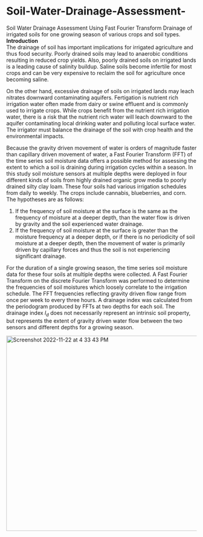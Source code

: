 # Soil-Water-Drainage-Assessment-
Soil Water Drainage Assessment Using Fast Fourier Transform Drainage of irrigated soils for one growing season of various crops and soil types.  
**Introduction**<br />
The drainage of soil has important implications for irrigated agriculture and thus food security.  Poorly drained soils may lead to anaerobic conditions resulting in reduced crop yields. Also, poorly drained soils on irrigated lands is a leading cause of salinity buildup. Saline soils become infertile for most crops and can be very expensive to reclaim the soil for agriculture once becoming saline. <br />

On the other hand, excessive drainage of soils on irrigated lands may leach nitrates downward contaminating aquifers. Fertigation is nutrient rich irrigation water often made from dairy or swine effluent and is commonly used to irrigate crops. While crops benefit from the nutrient rich irrigation water, there is a risk that the nutrient rich water will leach downward to the aquifer contaminating local drinking water and polluting local surface water.  The irrigator must balance the drainage of the soil with crop health and the environmental impacts. <br />

Because the gravity driven movement of water is orders of magnitude faster than capillary driven movement of water,  a Fast Fourier Transform (FFT) of the time series soil moisture data offers a possible method for assessing the extent to which a soil is draining during  irrigation cycles within a season. In this study soil moisture sensors at multiple depths were deployed in four different kinds of soils from highly drained organic grow media to poorly drained silty clay loam. These four soils had various irrigation schedules from daily to weekly. The crops include cannabis, blueberries, and corn. <br/>
The hypotheses are as follows: <br />

1)	If the frequency of soil moisture at the surface is the same as the frequency of moisture at a deeper depth, than the water flow is driven by gravity and the soil experienced water drainage. <br />
2)	If the frequency of soil moisture at the surface is greater than the moisture frequency at a deeper depth, or if there is no periodicity of soil moisture at a deeper depth, then the movement of water is primarily driven by capillary forces and thus the soil is not experiencing significant drainage.   <br />   
   
For the duration of a single growing season, the time series soil moisture data for these four soils at multiple depths were collected. A Fast Fourier Transform on the discrete Fourier Transform was performed to determine the frequencies of soil moistures which loosely correlate to the irrigation schedule. The FFT frequencies reflecting gravity driven flow range from once per week to every three hours.  A drainage index was calculated from the periodogram produced by FFTs at two depths for each soil. The drainage index $I_d$ does not necessarily represent an intrinsic soil property, but represents the extent of gravity driven water flow between the two sensors and different depths for a growing season.  

<img width="516" alt="Screenshot 2022-11-22 at 4 33 43 PM" src="https://user-images.githubusercontent.com/62969383/205136606-1d49ce54-1446-4128-bfe0-2fff8259be1f.png">
